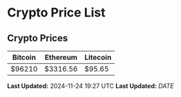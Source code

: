 # Crypto Price List

## Crypto Prices
| Bitcoin | Ethereum | Litecoin |
| ------- | -------- | -------- |
| $96210 | $3316.56 | $95.65 |
**Last Updated:** 2024-11-24 19:27 UTC
**Last Updated:** $DATE$

